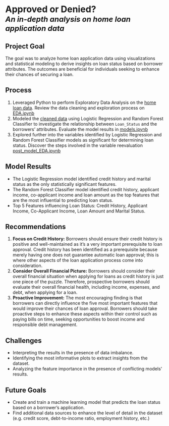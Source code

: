 # Approved or Denied? <br> <sub> _An in-depth analysis on home loan application data_ </sub>
## Project Goal
The goal was to analyze home loan application data using visualizations and statistical modeling to derive insights on loan status based on borrower attributes. The outcomes are beneficial for individuals seeking to enhance their chances of securing a loan.

## Process
1. Leveraged Python to perform Exploratory Data Analysis on the [home loan data](data/loan_data.csv). Review the data cleaning and exploration process on [EDA.ipynb](notebooks/EDA.ipynb)
2. Modeled the [cleaned data](data/loan_data_cleaned_numeric.xlsx) using Logistic Regression and Random Forest Classifier to investigate the relationship between `Loan_Status` and the borrowers’ attributes. Evaluate the model results in [models.ipynb](notebooks/models.ipynb)
3. Explored further into the variables identified by Logistic Regression and Random Forest Classifier models as significant for determining loan status. Discover the steps involved in the variable reevaluation [post_model_EDA.ipynb](notebooks/post-model-EDA.ipynb)

## Model Results
* The Logistic Regression model identified credit history and marital status as the only statistically significant features.
* The Random Forest Classifier model identified credit history, applicant income, co-applicant income and loan amount as the top features that are the most influential to predicting loan status.
* Top 5 Features influencing Loan Status: Credit History, Applicant Income, Co-Applicant Income, Loan Amount and Marital Status.

## Recommendations
1. **Focus on Credit History:** Borrowers should ensure their credit history is positive and well-maintained as it’s a very important prerequisite to loan approval. Credit history has been identified as a prerequisite because merely having one does not guarantee automatic loan approval; this is where other aspects of the loan application process come into consideration.
2. **Consider Overall Financial Picture:** Borrowers should consider their overall financial situation when applying for loans as credit history is just one piece of the puzzle. Therefore, prospective borrowers should evaluate their overall financial health, including income, expenses, and debt, when applying for a loan.
3. **Proactive Improvement:** The most encouraging finding is that borrowers can directly influence the five most important features that would improve their chances of loan approval. Borrowers should take proactive steps to enhance these aspects within their control such as paying bills on time, seeking opportunities to boost income and responsible debt management.

## Challenges
* Interpreting the results in the presence of data imbalance.
* Identifying the most informative plots to extract insights from the dataset.
* Analyzing the feature importance in the presence of conflicting models' results.

## Future Goals
* Create and train a machine learning model that predicts the loan status based on a borrower’s application.
* Find additional data sources to enhance the level of detail in the dataset (e.g. credit score, debt-to-income ratio, employment history, etc.)





